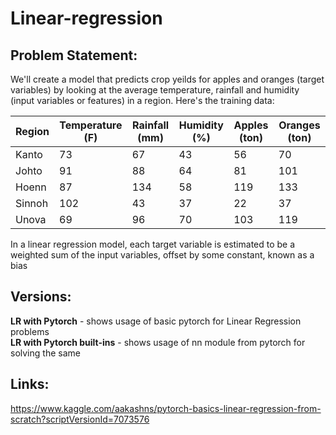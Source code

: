 # Linear-regression

## Problem Statement:

We'll create a model that predicts crop yeilds for apples and oranges (target variables) by looking at the average temperature, rainfall and humidity (input variables or features) in a region. Here's the training data:

| Region | Temperature (F) | Rainfall (mm) | Humidity (%) | Apples (ton) | Oranges (ton) |
|--------|-----------------|---------------|--------------|--------------|---------------|
|Kanto | 73 | 67 | 43 | 56 | 70 |
|Johto | 91 | 88 | 64 | 81 | 101 |
|Hoenn | 87 | 134 | 58 | 119 | 133 |
|Sinnoh | 102 | 43 | 37 | 22 | 37 |
|Unova | 69 | 96 | 70 | 103 | 119 |

In a linear regression model, each target variable is estimated to be a weighted sum of the input variables, offset by some constant, known as a bias

## Versions:
**LR with Pytorch** - shows usage of basic pytorch for Linear Regression problems <br/>
**LR with Pytorch built-ins** - shows usage of nn module from pytorch for solving the same

## Links:
https://www.kaggle.com/aakashns/pytorch-basics-linear-regression-from-scratch?scriptVersionId=7073576
